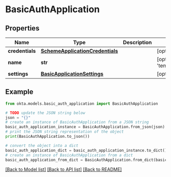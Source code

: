 # BasicAuthApplication


## Properties

Name | Type | Description | Notes
------------ | ------------- | ------------- | -------------
**credentials** | [**SchemeApplicationCredentials**](SchemeApplicationCredentials.md) |  | [optional] 
**name** | **str** |  | [optional] [default to 'template_basic_auth']
**settings** | [**BasicApplicationSettings**](BasicApplicationSettings.md) |  | [optional] 

## Example

```python
from okta.models.basic_auth_application import BasicAuthApplication

# TODO update the JSON string below
json = "{}"
# create an instance of BasicAuthApplication from a JSON string
basic_auth_application_instance = BasicAuthApplication.from_json(json)
# print the JSON string representation of the object
print(BasicAuthApplication.to_json())

# convert the object into a dict
basic_auth_application_dict = basic_auth_application_instance.to_dict()
# create an instance of BasicAuthApplication from a dict
basic_auth_application_from_dict = BasicAuthApplication.from_dict(basic_auth_application_dict)
```
[[Back to Model list]](../README.md#documentation-for-models) [[Back to API list]](../README.md#documentation-for-api-endpoints) [[Back to README]](../README.md)


